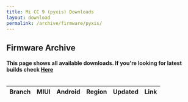 ```yaml
---
title: Mi CC 9 (pyxis) Downloads
layout: download
permalink: /archive/firmware/pyxis/
---
```


## Firmware Archive
#### This page shows all available downloads. If you're looking for latest builds check [Here](/firmware/pyxis/)


<div style="overflow-x:auto;">
<table id="firmware" class="compact row-border" style="width:100%">
    <thead>
        <tr>
            <th>Branch</th>
            <th>MIUI</th>
            <th>Android</th>
            <th>Region</th>
            <th>Updated</th>
            <th>Link</th>
        </tr>
    </thead>
    <script>loadFirmwareDownloads('pyxis', 'full')</script>
</table>
</div>
